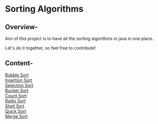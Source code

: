 # Sorting Algorithms
## Overview-
Aim of this project is to have all the sorting algorithms in java in one place.

Let's do it together, so feel free to contribute!
## Content-
[Bubble Sort](BubbleSort.java) <br/>
[Insertion Sort](InsertionSort.java) <br/>
[Selection Sort](SelectionSort.java) <br/>
[Bucket Sort](BucketSort.java) <br/>
[Count Sort](CountSort.java) <br/>
[Radix Sort](RadixSort.java) <br/>
[Shell Sort](ShellSort.java) <br/>
[Quick Sort](QuickSort.java) <br/>
[Merge Sort](MergeSort.java) <br/>
